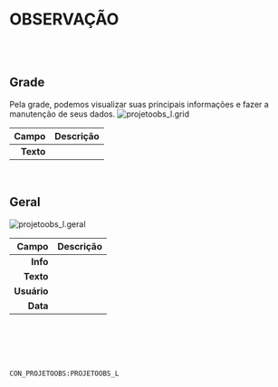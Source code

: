 # OBSERVAÇÃO
<br>
<br>

## Grade
Pela grade, podemos visualizar suas principais informações e fazer a manutenção de seus dados.
![projetoobs_l.grid](https://raw.githubusercontent.com/netforcews/docs-erp/master/geral/imagens/projetoobs_l.grid.png)

Campo | Descrição
--:|---
**Texto** | 
<br>

## Geral
![projetoobs_l.geral](https://raw.githubusercontent.com/netforcews/docs-erp/master/geral/imagens/projetoobs_l.geral.png)

Campo | Descrição
--:|---
**Info** | 
**Texto** | 
**Usuário** | 
**Data** | 
<br>
<br>
<br>
<br>

```CON_PROJETOOBS:PROJETOOBS_L```
